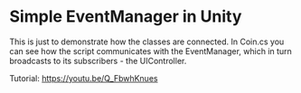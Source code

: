 # Simple EventManager in Unity
This is just to demonstrate how the classes are connected.
In Coin.cs you can see how the script communicates with the EventManager, which in turn broadcasts to its subscribers - the UIController.

Tutorial: https://youtu.be/Q_FbwhKnues